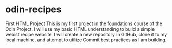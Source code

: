 # odin-recipes
First HTML Project
This is my first project in the foundations course of the Odin Project. I will use my basic HTML understanding to build a simple webist recipe website. I will create a new repository in GitHub, clone it to my local machine, and attempt to utilize Commit best practices as I am building.